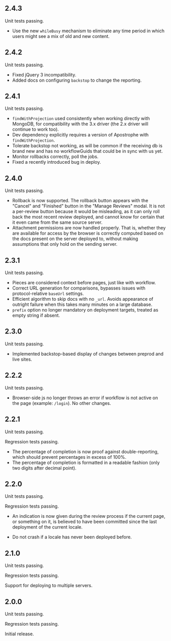 ## 2.4.3

Unit tests passing.

* Use the new `whileBusy` mechanism to eliminate any time period in which
users might see a mix of old and new content.

## 2.4.2

Unit tests passing.

* Fixed jQuery 3 incompatibility.
* Added docs on configuring `backstop` to change the reporting.

## 2.4.1

Unit tests passing.

* `findWithProjection` used consistently when working directly with MongoDB, for compatibility with the 3.x driver (the 2.x driver will continue to work too).
* Dev dependency explicitly requires a version of Apostrophe with `findWithProjection`.
* Tolerate backstop not working, as will be common if the receiving db is brand new and has no workflowGuids that could be in sync with us yet.
* Monitor rollbacks correctly, poll the jobs.
* Fixed a recently introduced bug in deploy.

## 2.4.0

Unit tests passing.

* Rollback is now supported. The rollback button appears with the "Cancel" and "Finished" button in the "Manage Reviews" modal. It is not a per-review button because it would be misleading, as it can only roll back the most recent review deployed, and cannot know for certain that it even came from the same source server.
* Attachment permissions are now handled properly. That is, whether they are available for access by the browser is correctly computed based on the docs present on the server deployed to, without making assumptions that only hold on the sending server.

## 2.3.1

Unit tests passing.

* Pieces are considered context before pages, just like with workflow.
* Correct URL generation for comparisons, bypasses issues with protocol-relative `baseUrl` settings.
* Efficient algorithm to skip docs with no `_url`. Avoids appearance of outright failure when this takes many minutes on a large database.
* `prefix` option no longer mandatory on deployment targets, treated as empty string if absent.

## 2.3.0

Unit tests passing.

* Implemented backstop-based display of changes between preprod and live sites.

## 2.2.2

Unit tests passing.

* Browser-side js no longer throws an error if workflow is not active
on the page (example: `/login`). No other changes.

## 2.2.1

Unit tests passing.

Regression tests passing.

* The percentage of completion is now proof against double-reporting, which should prevent percentages in excess of 100%.
* The percentage of completion is formatted in a readable fashion (only two digits after decimal point).

## 2.2.0

Unit tests passing.

Regression tests passing.

* An indication is now given during the review process if the current page, or something on it, is believed to have been committed since the last deployment of the current locale.

* Do not crash if a locale has never been deployed before.

## 2.1.0

Unit tests passing.

Regression tests passing.

Support for deploying to multiple servers.

## 2.0.0

Unit tests passing.

Regression tests passing.

Initial release.
